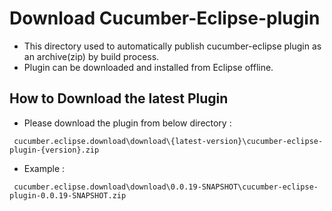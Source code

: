 
# Download Cucumber-Eclipse-plugin
- This directory used to automatically publish cucumber-eclipse plugin as an archive(zip) by build process. 
- Plugin can be downloaded and installed from Eclipse offline.

## How to Download the latest Plugin
- Please download the plugin from below directory : 
```gherkin
 cucumber.eclipse.download\download\{latest-version}\cucumber-eclipse-plugin-{version}.zip
```
* Example :
```gherkin
 cucumber.eclipse.download\download\0.0.19-SNAPSHOT\cucumber-eclipse-plugin-0.0.19-SNAPSHOT.zip
```
